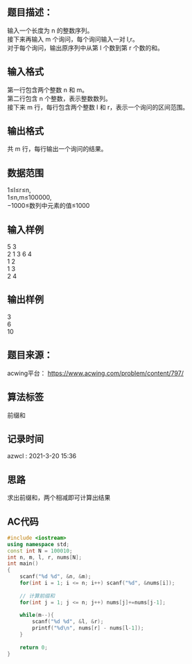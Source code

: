 ## 题目描述：
输入一个长度为 n 的整数序列。  
接下来再输入 m 个询问，每个询问输入一对 l,r。  
对于每个询问，输出原序列中从第 l 个数到第 r 个数的和。  

## 输入格式
第一行包含两个整数 n 和 m。  
第二行包含 n 个整数，表示整数数列。  
接下来 m 行，每行包含两个整数 l 和 r，表示一个询问的区间范围。  

## 输出格式
共 m 行，每行输出一个询问的结果。

## 数据范围
1≤l≤r≤n,  
1≤n,m≤100000,  
−1000≤数列中元素的值≤1000  

## 输入样例
5 3  
2 1 3 6 4  
1 2  
1 3  
2 4  

## 输出样例
3  
6  
10  

## 题目来源：
acwing平台： https://www.acwing.com/problem/content/797/

## 算法标签
前缀和

## 记录时间
azwcl : 2021-3-20 15:36

## 思路
求出前缀和，两个相减即可计算出结果

## AC代码
```cpp
#include <iostream>
using namespace std;
const int N = 100010;
int n, m, l, r, nums[N];
int main()
{
    scanf("%d %d", &n, &m);
    for(int i = 1; i <= n; i++) scanf("%d", &nums[i]);
    
    // 计算前缀和
    for(int j = 1; j <= n; j++) nums[j]+=nums[j-1];
    
    while(m--){
        scanf("%d %d", &l, &r);
        printf("%d\n", nums[r] - nums[l-1]);
    }
    
    return 0;
}
```